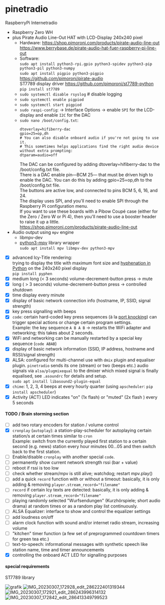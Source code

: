 # pinetradio
RaspberryPi Internetradio

* Raspberry Zero WH
* plus Pirate Audio Line-Out HAT with LCD-Display 240x240 pixel
  * Hardware: https://shop.pimoroni.com/products/pirate-audio-line-out  
  https://www.berrybase.de/pirate-audio-hat-fuer-raspberry-pi-line-out
  * Software:  
  `sudo apt install python3-rpi.gpio python3-spidev python3-pip python3-pil python3-numpy`  
  `sudo apt install pigpio python3-pigpio`  
  https://github.com/pimoroni/pirate-audio  
  ST7789 display driver https://github.com/pimoroni/st7789-python  
  `pip install st7789`
  * `sudo systemctl disable rsyslog` # disable logging
  * `sudo systemctl enable pigpiod`
  * `sudo systemctl start pigpiod`
  * `sudo raspi-config`: → Interface Options → enable `SPI` for the LCD-display and enable `I2C` for the DAC
  * `sudo nano /boot/config.txt`:
    ```
    dtoverlay=hifiberry-dac
    gpio=25=op,dh
    # You can also disable onboard audio if you're not going to use it.
    # This sometimes helps applications find the right audio device without extra prompting:
    dtparam=audio=off
    ```
    The DAC can be configured by adding dtoverlay=hifiberry-dac to the /boot/config.txt file.  
    There is a DAC enable pin—BCM 25— that must be driven high to enable the DAC. You can do this by adding gpio=25=op,dh to the /boot/config.txt file.  
    The buttons are active low, and connected to pins BCM 5, 6, 16, and 24.  
    The display uses SPI, and you'll need to enable SPI through the Raspberry Pi configuration menu.  
    If you want to use these boards with a Pibow Coupé case (either for the Zero / Zero W or Pi 4), then you'll need to use a booster header to raise it up a little.  
    https://shop.pimoroni.com/products/pirate-audio-line-out
* Audio output using `mpv` engine
  * libmpv-dev
  * [python3-mpv](https://github.com/jaseg/python-mpv) library wrapper  
  ` sudo apt install mpv libmpv-dev python3-mpv ` 
- [x] advanced Icy-Title rendering:  
  trying to display the title with maximum font size and [hyphenation in Python](https://github.com/Kozea/Pyphen) on the 240x240 pixel display  
  `pip install pyphen`
- [x] medium long (< 3 seconds) volume-decrement-button press → mute
- [x] long ( > 3 seconds) volume-decrement-button press → controlled shutdown
- [x] time display every minute
- [x] display of basic network connection info (hostname, IP, SSID, signal strength)
- [x] key press signalling with beeps
- [x] `code`: certain hard-coded key press sequences (à la [port knocking](https://en.wikipedia.org/wiki/Port_knocking)) can trigger special actions or change certain program settings.  
  Example: the key sequence `A B A B` → restarts the WiFi adapter and networking; this takes about 2 seconds.
- [x] WiFi and networking can be manually restarted by a special key sequence (`code ABAB`)
- [x] display of basic network information (SSID, IP address, hostname and RSSI/signal strength)
- [x] ALSA: configured for multi-channel use with `dmix` plugin and equaliser plugin. `pinetradio` sends its one (stream) or two (beeps etc.) audio signals via `alsa/plugmixequal` to the dmixer which mixed signal is finally equalised, see `.asoundrc` for details and setup.  
`sudo apt install libasound2-plugin-equal`
- [x] `chime`: 1, 2, 3, 4 beeps at every hourly quarter (using `apscheduler`: `pip install apscheduler`)
- [x] Activity (ACT) LED indicates "on" (1x flash) or "muted" (2x flash ) every 5 seconds

#### TODO / Brain storming section

- [ ] add two rotary encoders for station / volume control
- [x] `cronplay` (`autoplay`): a station-play-scheduler for autoplaying certain station/s at certain times similar to `cron`  
Example: switch from the currently played first station to a certain second (e.g. news) station every hour minutes 00…05 and then switch back to the first station.
- [ ] Enable/disable `cronplay` with another special `code`.
- [ ] permanently show current network strength rssi (bar + value)
- [ ] reboot if rssi is too low
- [ ] check whether stream/mpv is still alive; watchdog; restart mpv.play()
- [ ] add a quick `record` function with or without a timeout: basically, it is only adding & removing `player.stream_record="filename"`
- [ ] `record` if certain Icy texts are detected: basically, it is only adding & removing `player.stream_record="filename"`
- [ ] playing randomly selected "Wurfsendungen" (Kurzhörspiele; short audio drama) at random times or as a random play list continuously.
- [ ] ALSA Equalizer: interface to show and control the equalizer settings
- [ ] add loudness on/off
- [ ] alarm clock function with sound and/or internet radio stream, increasing volume
- [ ] "kitchen" timer function (a few set of preprogrammed countdown timers for green tea etc.)
- [ ] text-to-speech: informational messages with synthetic speech like station name, time and timer announcements 
- [x] controlling the onboard ACT LED for signalling purposes

#### special requirements

ST7789 library

![grafik](https://user-images.githubusercontent.com/1151915/226862353-6494654d-b1ac-476f-9acd-1418b6f80afd.png)
![IMG_20230307_172928_edit_286222401319344](https://user-images.githubusercontent.com/1151915/223493327-ed8ce69a-5e18-4a8c-9d04-7432bc0ae5c0.jpg)
![IMG_20230307_172921_edit_286243996314132](https://user-images.githubusercontent.com/1151915/223493338-398a7b3f-69fc-477f-8bcc-537ab15db991.jpg)
![IMG_20230307_172842_edit_286413349799523](https://user-images.githubusercontent.com/1151915/223493342-0593e272-ae60-477d-ab75-160946dd4077.jpg)
